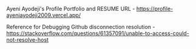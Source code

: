 Ayeni Ayodeji's Profile Portfolio and RESUME
URL - https://profile-ayeniayodeji2009.vercel.app/


Reference for Debugging
Github disconnection resolution - https://stackoverflow.com/questions/61357091/unable-to-access-could-not-resolve-host
